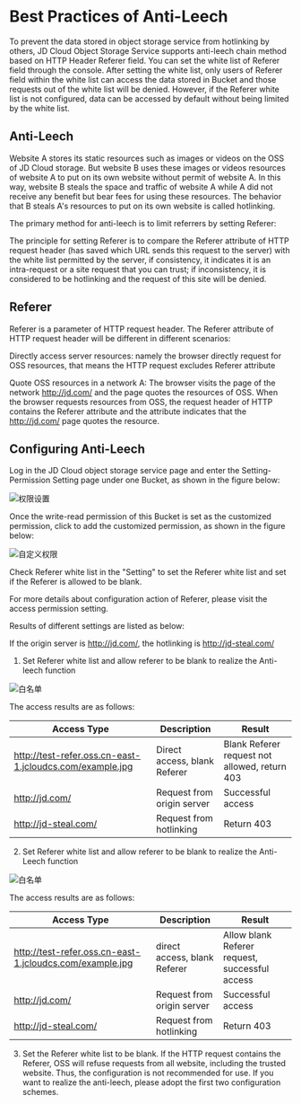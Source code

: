 # Best Practices of Anti-Leech

To prevent the data stored in object storage service from hotlinking by others, JD Cloud Object Storage Service supports anti-leech chain method based on HTTP Header Referer field. You can set the white list of Referer field through the console. After setting the white list, only users of Referer field within the white list can access the data stored in Bucket and those requests out of the white list will be denied. However, if the Referer white list is not configured, data can be accessed by default without being limited by the white list.

## Anti-Leech

Website A stores its static resources such as images or videos on the OSS of JD Cloud storage. But website B uses these images or videos resources of website A to put on its own website without permit of website A. In this way, website B steals the space and traffic of website A while A did not receive any benefit but bear fees for using these resources. The behavior that B steals A's resources to put on its own website is called hotlinking.

The primary method for anti-leech is to limit referrers by setting Referer:

The principle for setting Referer is to compare the Referer attribute of HTTP request header (has saved which URL sends this request to the server) with the white list permitted by the server, if consistency, it indicates it is an intra-request or a site request that you can trust; if inconsistency, it is considered to be hotlinking and the request of this site will be denied.

## Referer

Referer is a parameter of HTTP request header. The Referer attribute of HTTP request header will be different in different scenarios:

Directly access server resources: namely the browser directly request for OSS resources, that means the HTTP request excludes Referer attribute

Quote OSS resources in a network A: The browser visits the page of the network http://jd.com/ and the page quotes the resources of OSS. When the browser requests resources from OSS, the request header of HTTP contains the Referer attribute and the attribute indicates that the http://jd.com/ page quotes the resource.

## Configuring Anti-Leech

Log in the JD Cloud object storage service page and enter the Setting-Permission Setting page under one Bucket, as shown in the figure below:

![权限设置](https://github.com/jdcloudcom/cn/blob/edit/image/Object-Storage-Service/OSS-075.jpg)

Once the write-read permission of this Bucket is set as the customized permission, click to add the customized permission, as shown in the figure below:

![自定义权限](https://github.com/jdcloudcom/cn/blob/edit/image/Object-Storage-Service/OSS-076.jpg)

Check Referer white list in the "Setting" to set the Referer white list and set if the Referer is allowed to be blank.

For more details about configuration action of Referer, please visit the access permission setting.


Results of different settings are listed as below:

If the origin server is http://jd.com/, the hotlinking is http://jd-steal.com/

1. Set Referer white list and allow referer to be blank to realize the Anti-leech function

![白名单](https://github.com/jdcloudcom/cn/blob/edit/image/Object-Storage-Service/OSS-077.jpg)

The access results are as follows:

|Access Type|Description|Result|
|-|-|-|
|http://test-refer.oss.cn-east-1.jcloudcs.com/example.jpg |Direct access, blank Referer|Blank Referer request not allowed, return 403|
|http://jd.com/|Request from origin server|Successful access|
|http://jd-steal.com/ |Request from hotlinking|Return 403|

2. Set Referer white list and allow referer to be blank to realize the Anti-Leech function

![白名单](https://github.com/jdcloudcom/cn/blob/edit/image/Object-Storage-Service/OSS-078.jpg)

The access results are as follows:

|Access Type|Description|Result|
|-|-|-|
|http://test-refer.oss.cn-east-1.jcloudcs.com/example.jpg |direct access, blank Referer|Allow blank Referer request, successful access|
|http://jd.com/ |Request from origin server|Successful access|
|http://jd-steal.com/ |Request from hotlinking|Return 403|

3. Set the Referer white list to be blank. If the HTTP request contains the Referer, OSS will refuse requests from all website, including the trusted website. Thus, the configuration is not recommended for use. If you want to realize the anti-leech, please adopt the first two configuration schemes.
